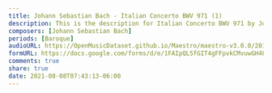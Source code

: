 ```yaml
---
title: Johann Sebastian Bach - Italian Concerto BWV 971 (1)
description: This is the description for Italian Concerto BWV 971 by Johann Sebastian Bach
composers: [Johann Sebastian Bach]
periods: [Baroque]
audioURL: https://OpenMusicDataset.github.io/Maestro/maestro-v3.0.0/2018/MIDI-Unprocessed_Recital13-15_MID--AUDIO_14_R1_2018_wav--1.midi
formURL: https://docs.google.com/forms/d/e/1FAIpQLSfGIT4gFFpvkCMvuwGH4L6HPO2LnCsJZXcOEsF-Qk7VnJw6_g/viewform
comments: true
share: true
date: 2021-08-08T07:43:13-06:00
---
```

